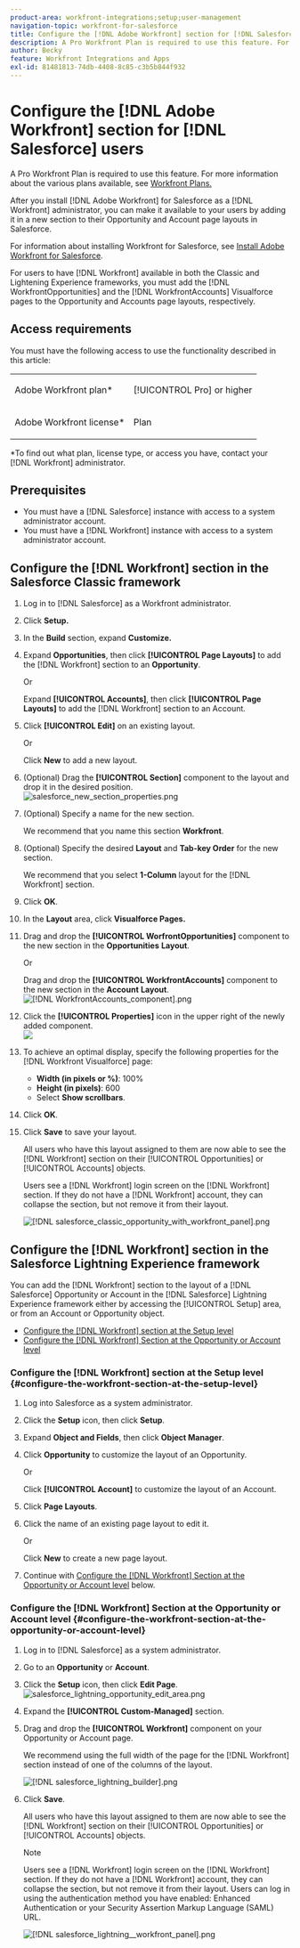 ```yaml
---
product-area: workfront-integrations;setup;user-management
navigation-topic: workfront-for-salesforce
title: Configure the [!DNL Adobe Workfront] section for [!DNL Salesforce] users
description: A Pro Workfront Plan is required to use this feature. For more information about the various plans available, see Workfront Plans.
author: Becky
feature: Workfront Integrations and Apps
exl-id: 81481813-74db-4408-8c85-c3b5b844f932
---
```

# Configure the [!DNL Adobe Workfront] section for [!DNL Salesforce] users

A Pro Workfront Plan is required to use this feature. For more information about the various plans available, see [Workfront Plans.](https://www.workfront.com/plans)

After you install [!DNL Adobe Workfront] for Salesforce as a [!DNL Workfront] administrator, you can make it available to your users by adding it in a new section to their Opportunity and Account page layouts in Salesforce.&nbsp;

For information about installing Workfront for Salesforce, see [Install Adobe Workfront for Salesforce](../../workfront-integrations-and-apps/using-workfront-with-salesforce/install-workfront-for-salesforce.md).

For users to have [!DNL Workfront] available in both the Classic and Lightening Experience frameworks, you must add the [!DNL WorkfrontOpportunities] and the [!DNL WorkfrontAccounts] Visualforce pages to the Opportunity and Accounts page layouts, respectively.

## Access requirements

You must have the following access to use the functionality described in this article:

<table style="table-layout:auto"> 
 <col> 
 <col> 
 <tbody> 
  <tr> 
   <td role="rowheader">Adobe Workfront plan*</td> 
   <td> <p>[!UICONTROL Pro] or higher</p> </td> 
  </tr> 
  <tr> 
   <td role="rowheader">Adobe Workfront license*</td> 
   <td> <p>Plan</p> </td> 
  </tr> 
 </tbody> 
</table>

&#42;To find out what plan, license type, or access you have, contact your [!DNL Workfront] administrator.

## Prerequisites

* You must have a [!DNL Salesforce] instance with access to a system administrator account.
* You must have a [!DNL Workfront] instance with access to a system administrator account.

## Configure the [!DNL Workfront] section in the Salesforce Classic framework

1. Log in to [!DNL Salesforce] as a Workfront administrator.
1. Click **Setup.**
1. In the **Build** section, expand **Customize.**

1. Expand **Opportunities**, then click **[!UICONTROL Page Layouts]** to add the [!DNL Workfront] section to an **Opportunity**.

   Or

   Expand **[!UICONTROL Accounts]**, then click **[!UICONTROL Page Layouts]** to add the [!DNL Workfront] section to an Account.

1. Click **[!UICONTROL Edit]** on an existing layout.

   Or

   Click **New** to add a new layout.&nbsp;

1. (Optional) Drag the **[!UICONTROL Section]** component to the layout and drop it in the desired position.\
   ![salesforce_new_section_properties.png](assets/salesforce-new-section-properties-350x210.png)

1. (Optional) Specify a name for the new section.

   We recommend that you name this section **Workfront**.

1. (Optional) Specify the desired **Layout** and **Tab-key Order** for the new section.

   We recommend that you select&nbsp;**1-Column** layout for the [!DNL Workfront] section.&nbsp;

1. Click **OK**.
1. In the **Layout** area, click **Visualforce Pages.**

1. Drag and drop the **[!UICONTROL WorfrontOpportunities]** component to the new section in the&nbsp;**Opportunities**&nbsp;**Layout**.

   Or

   Drag and drop the **[!UICONTROL WorkfrontAccounts]** component to the new section in the&nbsp;**Account**&nbsp;**Layout**.\
   ![[!DNL WorkfrontAccounts_component].png](assets/workfrontaccounts-component-350x139.png)

1. Click the **[!UICONTROL Properties]** icon in the upper right of the newly added component.\
   ![](assets/salesforce-visualforce-page-properties-350x174.png)

1. To achieve an optimal display, specify the following properties for the [!DNL Workfront Visualforce] page:

   * **Width (in pixels or %)**: 100%
   * **Height (in pixels)**: 600
   * Select **Show scrollbars**.

1. Click **OK**.&nbsp;
1. Click **Save** to save your layout.

   All users who have this layout assigned to them are now able to see the [!DNL Workfront] section on their [!UICONTROL Opportunities] or [!UICONTROL Accounts] objects.

   Users see a [!DNL Workfront] login screen on the [!DNL Workfront] section. If they do not have a [!DNL Workfront] account, they can collapse the section, but not remove it from their layout.&nbsp;

   ![[!DNL salesforce_classic_opportunity_with_workfront_panel].png](assets/salesforce-classic-opportunity-with-workfront-panel-350x161.png)

## Configure the [!DNL Workfront] section in the Salesforce Lightning Experience framework

You can add the [!DNL Workfront] section to the layout of a [!DNL Salesforce] Opportunity or Account in the [!DNL Salesforce] Lightning Experience framework either by accessing the [!UICONTROL Setup] area, or from an Account or Opportunity object.&nbsp;

* [Configure the [!DNL Workfront] section at the Setup level](#configure-the-workfront-section-at-the-setup-level)
* [Configure the [!DNL Workfront] Section at the Opportunity or Account level](#configure-the-workfront-section-at-the-opportunity-or-account-level)

### Configure the [!DNL Workfront] section at the Setup level {#configure-the-workfront-section-at-the-setup-level}

1. Log into Salesforce as a system administrator.&nbsp;
1. Click the **Setup** icon, then click **Setup**.

1. Expand **Object and Fields**, then click **Object Manager**.

1. Click **Opportunity** to customize the layout of an Opportunity.

   Or

   Click **[!UICONTROL Account]** to customize the layout of an Account.

1. Click **Page Layouts**.
1. Click the name of an existing page layout to edit it.

   Or

   Click **New** to create a new page layout.

1. Continue with [Configure the [!DNL Workfront] Section at the Opportunity or Account level](#configure-the-workfront-section-at-the-opportunity-or-account-level) below.

### Configure the [!DNL Workfront] Section at the Opportunity or Account level {#configure-the-workfront-section-at-the-opportunity-or-account-level}

1. Log in to [!DNL Salesforce] as a system administrator.&nbsp;
1. Go to an **Opportunity** or **Account**.

1. Click the **Setup** icon, then click **Edit Page**.\
   ![salesforce_lightning_opportunity_edit_area.png](assets/salesforce-lightning-opportunity-edit-area-350x116.png)

1. Expand the **[!UICONTROL Custom-Managed]** section.
1. Drag and drop the **[!UICONTROL Workfront]** component on your Opportunity or Account page.

   We recommend using the full width of the page for the [!DNL Workfront] section instead of one of the columns of the layout.

   ![[!DNL salesforce_lightning_builder].png](assets/salesforce-lightning-builder-350x229.png)

1. Click **Save**.

   All users who have this layout assigned to them are now able to see the [!DNL Workfront] section on their [!UICONTROL Opportunities] or [!UICONTROL Accounts] objects.

   >[!NOTE]
   >
   >Users see a [!DNL Workfront] login screen on the [!DNL Workfront] section. If they do not have a [!DNL Workfront] account, they can collapse the section, but not remove it from their layout. Users can log in using the authentication method you have enabled: Enhanced Authentication or your Security Assertion Markup Language (SAML) URL.

   ![[!DNL salesforce_lightning__workfront_panel].png](assets/salesforce-lightning--workfront-panel-350x127.png)
